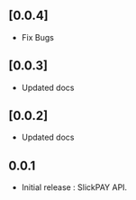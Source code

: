 ## [0.0.4]
* Fix Bugs
## [0.0.3]
* Updated docs
## [0.0.2]
* Updated docs
## 0.0.1

* Initial release : SlickPAY API.
